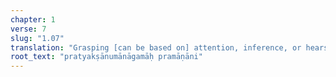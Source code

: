 ```yaml
---
chapter: 1
verse: 7
slug: "1.07"
translation: "Grasping [can be based on] attention, inference, or hearsay."
root_text: "pratyakṣānumānāgamāḥ pramāṇāni"
---
```


